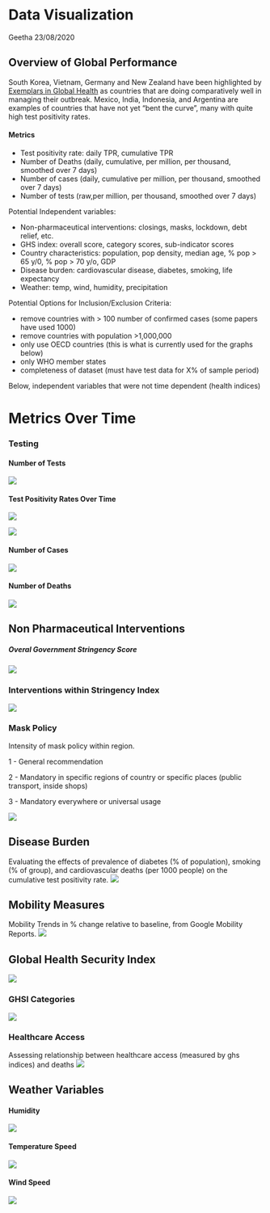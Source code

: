Data Visualization
================
Geetha
23/08/2020

## Overview of Global Performance

South Korea, Vietnam, Germany and New Zealand have been highlighted by
[Exemplars in Global
Health](https://www.exemplars.health/emerging-topics/epidemic-preparedness-and-response/covid-19)
as countries that are doing comparatively well in managing their
outbreak. Mexico, India, Indonesia, and Argentina are examples of
countries that have not yet “bent the curve”, many with quite high test
positivity rates.

#### Metrics

  - Test positivity rate: daily TPR, cumulative TPR
  - Number of Deaths (daily, cumulative, per million, per thousand,
    smoothed over 7 days)
  - Number of cases (daily, cumulative per million, per thousand,
    smoothed over 7 days)
  - Number of tests (raw,per million, per thousand, smoothed over 7
    days)

Potential Independent variables:

  - Non-pharmaceutical interventions: closings, masks, lockdown, debt
    relief, etc.
  - GHS index: overall score, category scores, sub-indicator scores
  - Country characteristics: population, pop density, median age, % pop
    \> 65 y/0, % pop \> 70 y/o, GDP
  - Disease burden: cardiovascular disease, diabetes, smoking, life
    expectancy
  - Weather: temp, wind, humidity, precipitation

Potential Options for Inclusion/Exclusion Criteria:

  - remove countries with \> 100 number of confirmed cases (some papers
    have used 1000)
  - remove countries with population \>1,000,000
  - only use OECD countries (this is what is currently used for the
    graphs below)
  - only WHO member states
  - completeness of dataset (must have test data for X% of sample
    period)

Below, independent variables that were not time dependent (health
indices)

# Metrics Over Time

### Testing

#### Number of Tests

![](data.vis_files/figure-gfm/testing-1.png)<!-- -->

#### Test Positivity Rates Over Time

![](data.vis_files/figure-gfm/ctpr-1.png)<!-- -->

![](data.vis_files/figure-gfm/dtpr-1.png)<!-- -->

#### Number of Cases

![](data.vis_files/figure-gfm/cases-1.png)<!-- -->

#### Number of Deaths

![](data.vis_files/figure-gfm/deaths-1.png)<!-- -->

## Non Pharmaceutical Interventions

##### Overal Government Stringency Score

![](data.vis_files/figure-gfm/NPI-1.png)<!-- -->

### Interventions within Stringency Index

![](data.vis_files/figure-gfm/NPI%20interventions-1.png)<!-- -->

### Mask Policy

Intensity of mask policy within region.

1 - General recommendation

2 - Mandatory in specific regions of country or specific places (public
transport, inside shops)

3 - Mandatory everywhere or universal usage

![](data.vis_files/figure-gfm/masks-1.png)<!-- -->

## Disease Burden

Evaluating the effects of prevalence of diabetes (% of population),
smoking (% of group), and cardiovascular deaths (per 1000 people) on the
cumulative test positivity rate.
![](data.vis_files/figure-gfm/disease-1.png)<!-- -->

## Mobility Measures

Mobility Trends in % change relative to baseline, from Google Mobility
Reports. ![](data.vis_files/figure-gfm/mobility-1.png)<!-- -->

## Global Health Security Index

![](data.vis_files/figure-gfm/ghs%20index-1.png)<!-- -->

### GHSI Categories

![](data.vis_files/figure-gfm/ghs%20categories-1.png)<!-- -->

### Healthcare Access

Assessing relationship between healthcare access (measured by ghs
indices) and deaths
![](data.vis_files/figure-gfm/unnamed-chunk-1-1.png)<!-- -->

## Weather Variables

#### Humidity

![](data.vis_files/figure-gfm/unnamed-chunk-2-1.png)<!-- -->

#### Temperature Speed

![](data.vis_files/figure-gfm/unnamed-chunk-3-1.png)<!-- -->

#### Wind Speed

![](data.vis_files/figure-gfm/unnamed-chunk-4-1.png)<!-- -->
